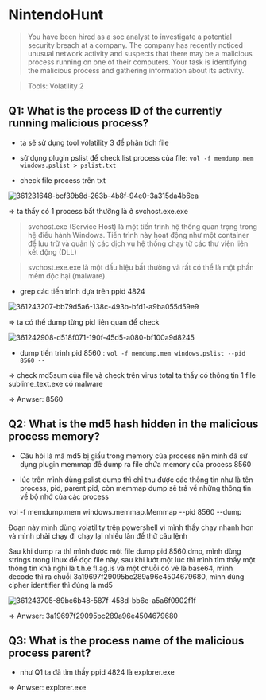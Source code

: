 # NintendoHunt

> You have been hired as a soc analyst to investigate a potential security breach at a company. The company has recently noticed unusual network activity and suspects that there may be a malicious process running on one of their computers. Your task is identifying the malicious process and gathering information about its activity.

> Tools:
    Volatility 2

## Q1: What is the process ID of the currently running malicious process?

+ ta sẽ sử dụng tool volatility 3 để phân tích file

+ sử dụng plugin pslist để check list process của file: ``vol -f memdump.mem windows.pslist > pslist.txt ``

+ check file process trên txt

![361231648-bcf39b8d-263b-4b8f-94e0-3a315da4b6ea](https://github.com/user-attachments/assets/58e04de0-051f-4d24-aa1a-5e5f9891f688)


=> ta thấy có 1 process bất thường là ở svchost.exe.exe

> svchost.exe (Service Host) là một tiến trình hệ thống quan trọng trong hệ điều hành Windows. Tiến trình này hoạt động như một container để lưu trữ và quản lý các dịch vụ hệ thống chạy từ các thư viện liên kết động (DLL)

> svchost.exe.exe là một dấu hiệu bất thường và rất có thể là một phần mềm độc hại (malware).

+ grep các tiến trình dựa trên ppid 4824

![361243207-bb79d5a6-138c-493b-bfd1-a9ba055d59e9](https://github.com/user-attachments/assets/563ea25e-5045-4456-9a6e-776a66524672)


=> ta có thể dump từng pid liên quan để check 

![361242908-d518f071-190f-45d5-a080-bf100a9d8245](https://github.com/user-attachments/assets/f66ff7d6-0362-4e2b-b4c9-7ed03b6f6d6b)


+ dump tiến trình pid 8560 :  ``vol -f memdump.mem windows.pslist --pid 8560 --``

=> check md5sum của file và check trên virus total ta thấy có thông tin 1 file sublime_text.exe có malware 

=> Anwser: 8560

## Q2: What is the md5 hash hidden in the malicious process memory?

+ Câu hỏi là mã md5 bị giấu trong memory của process nên mình đã sử dụng plugin memmap để dump ra file chứa memory của process 8560

+ lúc trên mình dùng pslist dump thì chỉ thu được các thông tin như là tên process, pid, parent pid, còn memmap dump sẽ trả về những thông tin về bộ nhớ của các process

vol -f memdump.mem windows.memmap.Memmap --pid 8560 --dump

Đoạn này mình dùng volatility trên powershell vì mình thấy chạy nhanh hơn và mình phải chạy đi chạy lại nhiều lần để thử câu lệnh

Sau khi dump ra thì mình được một file dump pid.8560.dmp, mình dùng strings trong linux để đọc file này, sau khi lướt một lúc thì mình tìm thấy một thông tin khả nghi là t.h.e fl.ag.is và một chuỗi có vẻ là base64, mình decode thì ra chuỗi 3a19697f29095bc289a96e4504679680, mình dùng cipher identifier thì đúng là md5


![361243705-89bc6b48-587f-458d-bb6e-a5a6f0902f1f](https://github.com/user-attachments/assets/058618b7-6f11-4fd3-98dc-0d8a2ea9ce7b)


=> Anwser: 3a19697f29095bc289a96e4504679680

## Q3: What is the process name of the malicious process parent?

+ như Q1 ta đã tìm thấy ppid 4824 là explorer.exe

=> Anwser: explorer.exe

